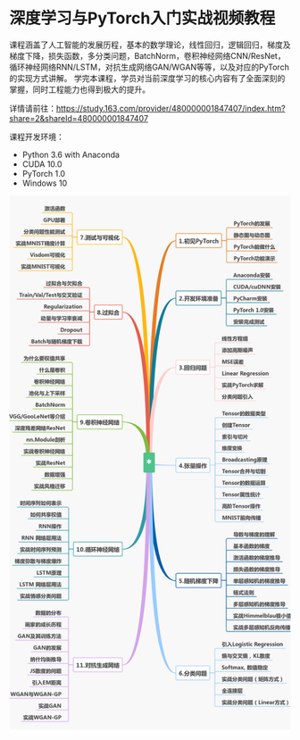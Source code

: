 # 深度学习与PyTorch入门实战视频教程

课程涵盖了人工智能的发展历程，基本的数学理论，线性回归，逻辑回归，梯度及梯度下降，损失函数，多分类问题，BatchNorm，卷积神经网络CNN/ResNet，循环神经网络RNN/LSTM，对抗生成网络GAN/WGAN等等，以及对应的PyTorch的实现方式讲解。
学完本课程，学员对当前深度学习的核心内容有了全面深刻的掌握，同时工程能力也得到极大的提升。

详情请前往：https://study.163.com/provider/480000001847407/index.htm?share=2&shareId=480000001847407

课程开发环境：
- Python 3.6 with Anaconda
- CUDA 10.0
- PyTorch 1.0
- Windows 10

![课程介绍](课程介绍/content.png)





